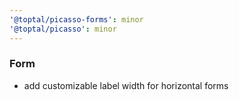 ```yaml
---
'@toptal/picasso-forms': minor
'@toptal/picasso': minor
---
```


### Form

- add customizable label width for horizontal forms
